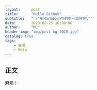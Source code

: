 ```yaml
---
layout:     post
title:      "Hello Gitbub"
subtitle:   " \"用Markdown写的第一篇博客\""
date:       2020-08-25 10:00:00
author:     "ML"
header-img: "img/post-bg-2020.jpg"
catalog: true
tags:
    - 生活
    - Meta
---
```



<p id = "build"></p>

## 正文

麻烦！




